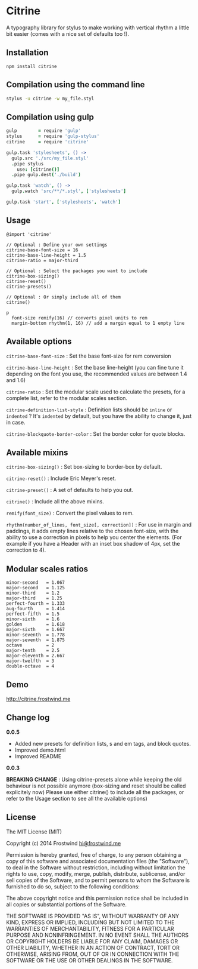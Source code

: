Citrine
=========

A typography library for stylus to make working with vertical rhythm a little bit easier (comes with a nice set of defaults too !).

Installation
----

`npm install citrine`

Compilation using the command line
----

```sh
stylus -u citrine -w my_file.styl
```

Compilation using gulp
----

```coffeescript
gulp        = require 'gulp'
stylus      = require 'gulp-stylus'
citrine     = require 'citrine'

gulp.task 'stylesheets', () ->
  gulp.src './src/my_file.styl'
  .pipe stylus
    use: [citrine()]
  .pipe gulp.dest('./build')

gulp.task 'watch', () ->
  gulp.watch 'src/**/*.styl', ['stylesheets']

gulp.task 'start', ['stylesheets', 'watch']
```

Usage
----

```stylus
@import 'citrine'

// Optional : Define your own settings
citrine-base-font-size = 16
citrine-base-line-height = 1.5
citrine-ratio = major-third

// Optional : Select the packages you want to include
citrine-box-sizing()
citrine-reset()
citrine-presets()

// Optional : Or simply include all of them
citrine()

p
  font-size remify(16) // converts pixel units to rem
  margin-bottom rhythm(1, 16) // add a margin equal to 1 empty line
```

Available options
----
`citrine-base-font-size` : Set the base font-size for rem conversion

`citrine-base-line-height` : Set the base line-height (you can fine tune it depending on the font you use, the recommended values are between 1.4 and 1.6)

`citrine-ratio` : Set the modular scale used to calculate the presets, for a complete list, refer to the modular scales section.

`citrine-definition-list-style` : Definition lists should be `inline` or `indented` ? It's `indented` by default, but you have the ability to change it, just in case.

`citrine-blockquote-border-color` : Set the border color for quote blocks.

Available mixins
----
`citrine-box-sizing()` : Set box-sizing to border-box by default.

`citrine-reset()` : Include Eric Meyer's reset.

`citrine-preset()` : A set of defaults to help you out.


`citrine()` : Include all the above mixins.


`remify(font_size)` : Convert the pixel values to rem.

`rhythm(number_of_lines, font_size[, correction])` : For use in margin and paddings, it adds empty lines relative to the chosen font-size, with the ability to use a correction in pixels to help you center the elements. (For example if you have a Header with an inset box shadow of 4px, set the correction to 4).

Modular scales ratios
----

```stylus
minor-second   = 1.067
major-second   = 1.125
minor-third    = 1.2
major-third    = 1.25
perfect-fourth = 1.333
aug-fourth     = 1.414
perfect-fifth  = 1.5
minor-sixth    = 1.6
golden         = 1.618
major-sixth    = 1.667
minor-seventh  = 1.778
major-seventh  = 1.875
octave         = 2
major-tenth    = 2.5
major-eleventh = 2.667
major-twelfth  = 3
double-octave  = 4
```

Demo
----
<http://citrine.frostwind.me>

Change log
----

**0.0.5**

- Added new presets for definition lists, s and em tags, and block quotes.
- Improved demo.html
- Improved README

**0.0.3**

**BREAKING CHANGE** : Using citrine-presets alone while keeping the old behaviour is not possible anymore (box-sizing and reset should be called explicitely now)
Please use either citrine() to include all the packages, or refer to the Usage section to see all the available options)

License
----

The MIT License (MIT)

Copyright (c) 2014 Frostwind <hi@frostwind.me>

Permission is hereby granted, free of charge, to any person obtaining a copy
of this software and associated documentation files (the "Software"), to deal
in the Software without restriction, including without limitation the rights
to use, copy, modify, merge, publish, distribute, sublicense, and/or sell
copies of the Software, and to permit persons to whom the Software is
furnished to do so, subject to the following conditions:

The above copyright notice and this permission notice shall be included in all
copies or substantial portions of the Software.

THE SOFTWARE IS PROVIDED "AS IS", WITHOUT WARRANTY OF ANY KIND, EXPRESS OR
IMPLIED, INCLUDING BUT NOT LIMITED TO THE WARRANTIES OF MERCHANTABILITY,
FITNESS FOR A PARTICULAR PURPOSE AND NONINFRINGEMENT. IN NO EVENT SHALL THE
AUTHORS OR COPYRIGHT HOLDERS BE LIABLE FOR ANY CLAIM, DAMAGES OR OTHER
LIABILITY, WHETHER IN AN ACTION OF CONTRACT, TORT OR OTHERWISE, ARISING FROM,
OUT OF OR IN CONNECTION WITH THE SOFTWARE OR THE USE OR OTHER DEALINGS IN THE
SOFTWARE.
